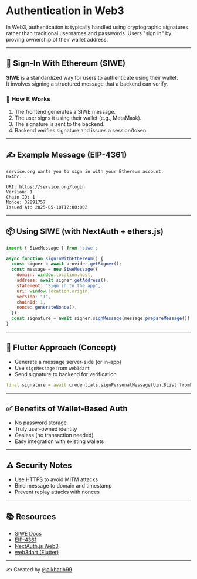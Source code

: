 # Authentication in Web3

In Web3, authentication is typically handled using cryptographic signatures rather than traditional usernames and passwords. Users "sign in" by proving ownership of their wallet address.

---

## 🔐 Sign-In With Ethereum (SIWE)

**SIWE** is a standardized way for users to authenticate using their wallet.  
It involves signing a structured message that a backend can verify.

### 🧱 How It Works

1. The frontend generates a SIWE message.
2. The user signs it using their wallet (e.g., MetaMask).
3. The signature is sent to the backend.
4. Backend verifies signature and issues a session/token.

---

## ✍️ Example Message (EIP-4361)

```
service.org wants you to sign in with your Ethereum account:
0xAbc...

URI: https://service.org/login
Version: 1
Chain ID: 1
Nonce: 32891757
Issued At: 2025-05-10T12:00:00Z
```

---

## 📦 Using SIWE (with NextAuth + ethers.js)

```js
import { SiweMessage } from 'siwe';

async function signInWithEthereum() {
  const signer = await provider.getSigner();
  const message = new SiweMessage({
    domain: window.location.host,
    address: await signer.getAddress(),
    statement: "Sign in to the app",
    uri: window.location.origin,
    version: "1",
    chainId: 1,
    nonce: generateNonce(),
  });
  const signature = await signer.signMessage(message.prepareMessage());
}
```

---

## 🔧 Flutter Approach (Concept)

- Generate a message server-side (or in-app)
- Use `signMessage` from `web3dart`
- Send signature to backend for verification

```dart
final signature = await credentials.signPersonalMessage(Uint8List.fromList(utf8.encode(message)));
```

---

## ✅ Benefits of Wallet-Based Auth

- No password storage
- Truly user-owned identity
- Gasless (no transaction needed)
- Easy integration with existing wallets

---

## ⚠️ Security Notes

- Use HTTPS to avoid MITM attacks
- Bind message to domain and timestamp
- Prevent replay attacks with nonces

---

## 📚 Resources

- [SIWE Docs](https://login.xyz/)
- [EIP-4361](https://eips.ethereum.org/EIPS/eip-4361)
- [NextAuth.js Web3](https://next-auth.js.org/)
- [web3dart (Flutter)](https://pub.dev/packages/web3dart)

---

✍️ Created by [@alkhatib99](https://github.com/alkhatib99)
